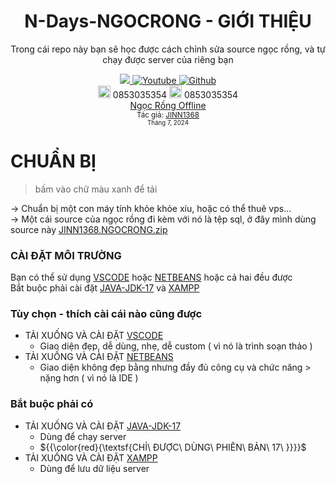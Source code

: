 <div align="center">
  
# N-Days-NGOCRONG - GIỚI THIỆU
Trong cái repo này bạn sẽ học được cách chỉnh sửa source ngọc rồng, và tự chạy được server của riêng bạn

 <a class="header-badge" target="_blank" href="https://www.facebook.com/Ki3tNgu/">
        <img src="https://img.shields.io/badge/style--5eba00.svg?label=Facebook&logo=facebook&style=social">
    </a>
    <a class="header-badge" target="_blank" href="https://www.youtube.com/@JINN1368">
        <img alt="Youtube" src="https://img.shields.io/badge/style--5eba00.svg?label=Youtube&logo=youtube&style=social">
    </a>
     <a class="header-badge" target="_blank" href="https://github.com/ki3tngu/">
        <img alt="Github" src="https://img.shields.io/badge/style--5eba00.svg?label=Github&logo=github&style=social">
    </a><br>
    <img alt="Donate" src="https://cdn.worldvectorlogo.com/logos/momo-2.svg" style="width:20px;" /> 0853035354
    <img alt="Donate" src="https://play-lh.googleusercontent.com/eropcks-sakGkOkCHQzpd87FKK4efHTLY5b93H2FwNLjoPnPcAMSzOHsm3s6lguSgw" style="width:20px;" /> 0853035354<br>
    <a href="https://github.com/ki3tngu/NgocRongTermux" target="_blank">Ngọc Rồng Offline</a>
    <br>
    <sub>Tác giả:
        <a href="https://www.youtube.com/@JINN1368" target="_blank">JINN1368</a><br>
        <small> Tháng 7, 2024</small>
    </sub>
</div>

# CHUẨN BỊ
> bấm vào chữ màu xanh để tải
 
-> Chuẩn bị một con máy tính khỏe khỏe xíu, hoặc có thể thuê vps...<br>
-> Một cái source của ngọc rồng đi kèm với nó là tệp sql, ở đây mình dùng source này [JINN1368.NGOCRONG.zip](https://link4m.com/k4OKBZW)
### CÀI ĐẶT MÔI TRƯỜNG
Bạn có thể sử dụng [VSCODE](https://vi.wikipedia.org/wiki/Visual_Studio_Code) hoặc [NETBEANS](https://vi.wikipedia.org/wiki/NetBeans) hoặc cả hai đều được<br>
Bắt buộc phải cài đặt [JAVA-JDK-17](https://vi.wikipedia.org/wiki/JDK) và [XAMPP](https://vi.wikipedia.org/wiki/XAMPP)
###  Tùy chọn - thích cài cái nào cũng được
- TẢI XUỐNG VÀ CÀI ĐẶT [VSCODE](https://code.visualstudio.com/)
  - Giao diện đẹp, dễ dùng, nhẹ, dễ custom ( vì nó là trình soạn thảo )
- TẢI XUỐNG VÀ CÀI ĐẶT [NETBEANS](https://archive.apache.org/dist/netbeans/netbeans-installers/17/Apache-NetBeans-17-bin-windows-x64.exe)
  - Giao diện không đẹp bằng nhưng đầy đủ công cụ và chức năng > nặng hơn ( vì nó là IDE )
### Bắt buộc phải có
- TẢI XUỐNG VÀ CÀI ĐẶT [JAVA-JDK-17](https://www.oracle.com/java/technologies/downloads/#java17-windows)
  - Dùng để chạy server
  - ${{\color{red}{\textsf{CHỈ\ ĐƯỢC\ DÙNG\ PHIÊN\ BẢN\ 17\ \}}}}\$
- TẢI XUỐNG VÀ CÀI ĐẶT [XAMPP](https://www.apachefriends.org/download.html)
  - Dùng để lưu dữ liệu server
